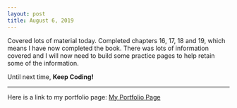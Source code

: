 ```yaml
---
layout: post
title: August 6, 2019
---
```


Covered lots of material today. Completed chapters 16, 17, 18 and 19, which means I have now completed the book. There was lots of information covered and I will now need to build some practice pages to help retain some of the information. 

Until next time, **Keep Coding!**

---

Here is a link to my portfolio page:
[My Portfolio Page](https://dragon8029.github.io/Portfolio/)




